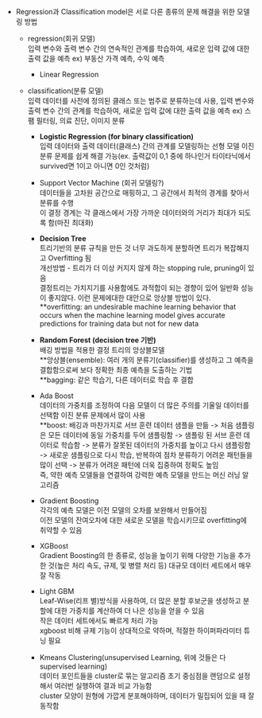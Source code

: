 * Regression과 Classification model은 서로 다른 종류의 문제 해결을 위한 모델링 방법 

    * regression(회귀 모델)    
    입력 변수와 출력 변수 간의 연속적인 관계를 학습하여, 새로운 입력 값에 대한 출력 값을 예측 ex) 부동산 가격 예측, 수익 예측 
       * Linear Regression 

    * classification(분류 모델)   
    입력 데이터를 사전에 정의된 클래스 또는 범주로 분류하는데 사용, 입력 변수와 출력 변수 간의 관계를 학습하여, 새로운 입력 값에 대한 출력 값을 예측 ex) 스팸 필터링, 의료 진단, 이미지 분류

        * **Logistic Regression (for binary classification)**   
        입력 데이터와 출력 데이터(클래스) 간의 관계를 모델링하는 선형 모델
이진 분류 문제를 쉽게 해결 가능(ex. 출력값이 0,1 중에 하나인거 타이타닉에서 survived면 1이고 아니면 0인 것처럼)   
        * Support Vector Machine (회귀 모델링?)   
데이터들을 고차원 공간으로 매핑하고, 그 공간에서 최적의 경계를 찾아서 분류를 수행  
    이 결정 경계는 각 클래스에서 가장 가까운 데이터와의 거리가 최대가 되도록 함(마진 최대화)

        * **Decision Tree**    
트리기반의 분류 규칙을 만든 것
너무 과도하게 분할하면 트리가 복잡해지고 Overfitting 됨   
개선방법 - 트리가 더 이상 커지지 않게 하는 stopping rule, pruning이 있음   
결정트리는 가치지기를 사용함에도 과적합이 되는 경향이 있어 일반화 성능이 좋지않다. 이런 문제에대한 대안으로 앙상블 방법이 있다.   
**overfitting: an undesirable machine learning behavior that occurs when the machine learning model gives accurate predictions for training data but not for new data
        * **Random Forest  (decision tree 기반)**   
배깅 방법을 적용한 결정 트리의 앙상블모델   
**앙상블(ensemble): 여러 개의 분류기(classifier)를 생성하고 그 예측을 결합함으로써 보다 정확한 최종 예측을 도출하는 기법   
**bagging: 같은 학습기, 다른 데이터로 학습 후 결합
        * Ada Boost    
데이터의 가중치를 조정하여 다음 모델이 더 많은 주의를 기울일 데이터를 선택함
이진 분류 문제에서 많이 사용   
**boost: 배깅과 마찬가지로 서브 훈련 데이터 샘플을 만듦 -> 처음 샘플링은 모든 데이터에 동일 가중치를 두어 샘플링함 ->  샘플링 된 서브 훈련 데이터로 학습함 -> 분류가 잘못된 데이터의 가중치를 높이고 다시 샘플링함 -> 새로운 샘플링으로 다시 학습, 반복하여 점차 분류하기 어려운 패턴들을 많이 선택 -> 분류가 어려운 패턴에 더욱 집중하여 정확도 높임    
즉, 약한 예측 모델들을 연결하여 강력한 예측 모델을 만드는 머신 러닝 알고리즘
        * Gradient Boosting   
        각각의 예측 모델은 이전 모델의 오차를 보완해서 만들어짐    
이전 모델의 잔여오차에 대한 새로운 모델을 학습시키므로 overfitting에 취약할 수 있음
        * XGBoost   
Gradient Boosting의 한 종류로, 성능을 높이기 위해 다양한 기능을 추가한 것(높은 처리 속도, 규제, 및 병렬 처리 등) 
대규모 데이터 세트에서 매우 잘 작동
        * Light GBM   
Leaf-Wise(리프 별)방식을 사용하여, 더 많은 분할 후보군을 생성하고 분할에 대한 가중치를 계산하여 더 나은 성능을 얻을 수 있음   
작은 데이터 세트에서도 빠르게 처리 가능   
xgboost 비해 규제 기능이 상대적으로 약하며, 적절한 하이퍼파라미터 튜닝 필요 
        * Kmeans Clustering(unsupervised Learning, 위에 것들은 다 supervised learning)   
데이터 포인트들을 cluster로 묶는 알고리즘
초기 중심점을 랜덤으로 설정해서 여러번 실행하여 결과 비교 가능함   
cluster 모양이 원형에 가깝게 분포해야하며, 데이터가 밀집되어 있을 때 잘 동작함
